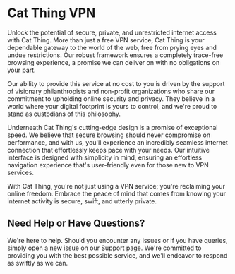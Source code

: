 # Cat Thing VPN

Unlock the potential of secure, private, and unrestricted internet access with Cat Thing. More than just a free VPN service, Cat Thing is your dependable gateway to the world of the web, free from prying eyes and undue restrictions. Our robust framework ensures a completely trace-free browsing experience, a promise we can deliver on with no obligations on your part.

Our ability to provide this service at no cost to you is driven by the support of visionary philanthropists and non-profit organizations who share our commitment to upholding online security and privacy. They believe in a world where your digital footprint is yours to control, and we're proud to stand as custodians of this philosophy.

Underneath Cat Thing's cutting-edge design is a promise of exceptional speed. We believe that secure browsing should never compromise on performance, and with us, you'll experience an incredibly seamless internet connection that effortlessly keeps pace with your needs. Our intuitive interface is designed with simplicity in mind, ensuring an effortless navigation experience that's user-friendly even for those new to VPN services.

With Cat Thing, you're not just using a VPN service; you're reclaiming your online freedom. Embrace the peace of mind that comes from knowing your internet activity is secure, swift, and utterly private.

## Need Help or Have Questions?

We're here to help. Should you encounter any issues or if you have queries, simply open a new issue on our Support page. We're committed to providing you with the best possible service, and we'll endeavor to respond as swiftly as we can.
